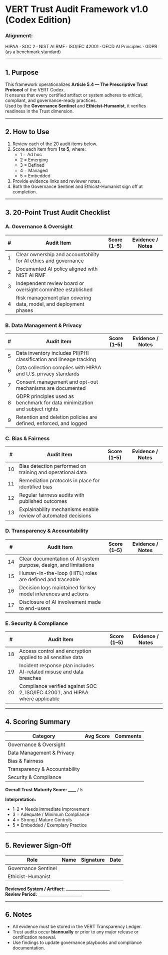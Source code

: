 # VERT Trust Audit Framework v1.0 (Codex Edition)

### Alignment:
HIPAA · SOC 2 · NIST AI RMF · ISO/IEC 42001 · OECD AI Principles · GDPR (as a benchmark standard)

---

## 1. Purpose
This framework operationalizes **Article 5.4 — The Prescriptive Trust Protocol** of the VERT Codex.  
It ensures that every certified artifact or system adheres to ethical, compliant, and governance-ready practices.  
Used by the **Governance Sentinel** and **Ethicist-Humanist**, it verifies readiness in the Trust dimension.

---

## 2. How to Use
1. Review each of the 20 audit items below.  
2. Score each item from **1 to 5**, where:  
   - 1 = Ad hoc  
   - 2 = Emerging  
   - 3 = Defined  
   - 4 = Managed  
   - 5 = Embedded  
3. Provide evidence links and reviewer notes.  
4. Both the Governance Sentinel and Ethicist-Humanist sign off at completion.

---

## 3. 20-Point Trust Audit Checklist

### **A. Governance & Oversight**
| # | Audit Item | Score (1–5) | Evidence / Notes |
|---|-------------|-------------|------------------|
| 1 | Clear ownership and accountability for AI ethics and governance | | |
| 2 | Documented AI policy aligned with NIST AI RMF | | |
| 3 | Independent review board or oversight committee established | | |
| 4 | Risk management plan covering data, model, and deployment phases | | |

### **B. Data Management & Privacy**
| # | Audit Item | Score (1–5) | Evidence / Notes |
|---|-------------|-------------|------------------|
| 5 | Data inventory includes PII/PHI classification and lineage tracking | | |
| 6 | Data collection complies with HIPAA and U.S. privacy standards | | |
| 7 | Consent management and opt-out mechanisms are documented | | |
| 8 | GDPR principles used as benchmark for data minimization and subject rights | | |
| 9 | Retention and deletion policies are defined, enforced, and logged | | |

### **C. Bias & Fairness**
| # | Audit Item | Score (1–5) | Evidence / Notes |
|---|-------------|-------------|------------------|
| 10 | Bias detection performed on training and operational data | | |
| 11 | Remediation protocols in place for identified bias | | |
| 12 | Regular fairness audits with published outcomes | | |
| 13 | Explainability mechanisms enable review of automated decisions | | |

### **D. Transparency & Accountability**
| # | Audit Item | Score (1–5) | Evidence / Notes |
|---|-------------|-------------|------------------|
| 14 | Clear documentation of AI system purpose, design, and limitations | | |
| 15 | Human-in-the-loop (HITL) roles are defined and traceable | | |
| 16 | Decision logs maintained for key model inferences and actions | | |
| 17 | Disclosure of AI involvement made to end-users | | |

### **E. Security & Compliance**
| # | Audit Item | Score (1–5) | Evidence / Notes |
|---|-------------|-------------|------------------|
| 18 | Access control and encryption applied to all sensitive data | | |
| 19 | Incident response plan includes AI-related misuse and data breaches | | |
| 20 | Compliance verified against SOC 2, ISO/IEC 42001, and HIPAA where applicable | | |

---

## 4. Scoring Summary

| Category | Avg Score | Comments |
|-----------|------------|-----------|
| Governance & Oversight | | |
| Data Management & Privacy | | |
| Bias & Fairness | | |
| Transparency & Accountability | | |
| Security & Compliance | | |

**Overall Trust Maturity Score:** ____ / 5

**Interpretation:**  
- 1–2 = Needs Immediate Improvement  
- 3 = Adequate / Minimum Compliance  
- 4 = Strong / Mature Controls  
- 5 = Embedded / Exemplary Practice

---

## 5. Reviewer Sign-Off

| Role | Name | Signature | Date |
|------|------|------------|------|
| Governance Sentinel | | | |
| Ethicist-Humanist | | | |

**Reviewed System / Artifact:** ______________________  
**Review Period:** ______________________  

---

## 6. Notes
- All evidence must be stored in the VERT Transparency Ledger.  
- Trust audits occur **biannually** or prior to any major release or certification renewal.  
- Use findings to update governance playbooks and compliance documentation.
